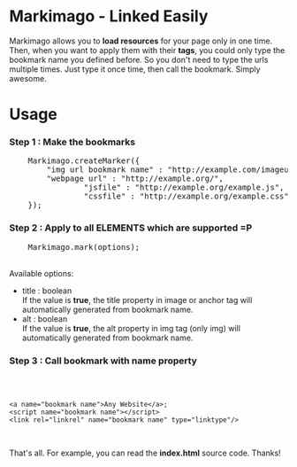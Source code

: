 <h1>Markimago - Linked Easily</h1>

Markimago allows you to <b>load resources</b> for your page only in one time. Then, when you want to apply them with
their <b>tags</b>, you could only type the bookmark name you defined before. So you don't need to type 
the urls multiple times. Just type it once time, then call the bookmark. Simply awesome.

<h1>Usage</h1>

<h3>Step 1 : Make the bookmarks</h3>
<pre>
	Markimago.createMarker({
		"img url bookmark name" : "http://example.com/imageurl.png",
		"webpage url" : "http://example.org/",
                "jsfile" : "http://example.org/example.js",
                "cssfile" : "http://example.org/example.css"
	});
</pre>

<h3>Step 2 : Apply to all ELEMENTS which are supported =P</h3>
<pre>
	Markimago.mark(options);
</pre>

<br />
Available options:
<ul>
	<li>title : boolean<br />
		If the value is <b>true</b>, the title property
		in image or anchor tag will automatically generated from
		bookmark name.</li>
	<li>alt : boolean<br />
		If the value is <b>true</b>, the alt property
		in img tag (only img) will automatically generated from
		bookmark name.</li>
</ul>
<h3>Step 3 : Call bookmark with name property</h3>
<pre>
	<img name="bookmark name" />        
        
	<a name="bookmark name">Any Website</a>;
	<script name="bookmark name"></script>
	<link rel="linkrel" name="bookmark name" type="linktype"/>
</pre>


<p>That's all. For example, you can read the <b>index.html</b>
source code. Thanks!</p>
